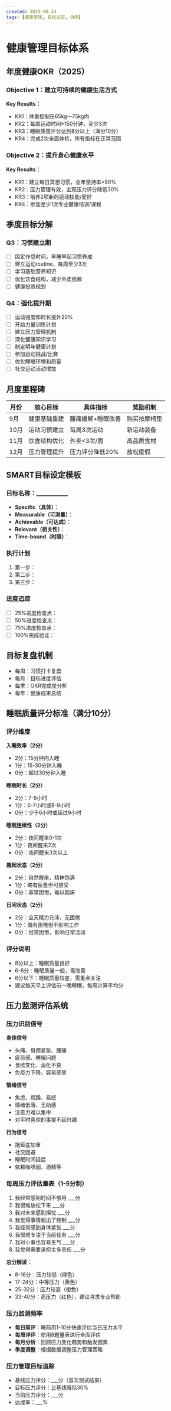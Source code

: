 ```yaml
---
created: 2025-08-24
tags: [健康管理, 目标设定, OKR]
---
```


# 健康管理目标体系

## 年度健康OKR（2025）

### Objective 1：建立可持续的健康生活方式
**Key Results：**
- KR1：体重控制在65kg～75kg内
- KR2：每周运动时间≥150分钟，至少3次
- KR3：睡眠质量评分达到8分以上（满分10分）
- KR4：完成2次全面体检，所有指标在正常范围

### Objective 2：提升身心健康水平
**Key Results：**
- KR1：建立每日冥想习惯，全年坚持率>80%
- KR2：压力管理有效，主观压力评分降低30%
- KR3：培养2项新的运动技能/爱好
- KR4：参加至少1次专业健康培训/课程

## 季度目标分解

### Q3：习惯建立期
- [ ] 固定作息时间，早睡早起习惯养成
- [ ] 建立运动routine，每周至少3次
- [ ] 学习基础营养知识
- [ ] 优化饮食结构，减少外卖依赖
- [ ] 健康投资规划

### Q4：强化提升期
- [ ] 运动强度和时长提升20%
- [ ] 开始力量训练计划
- [ ] 建立压力管理机制
- [ ] 深化健康知识学习
- [ ] 制定明年健康计划
- [ ] 参加运动挑战/比赛
- [ ] 优化睡眠环境和质量
- [ ] 社交运动活动增加

## 月度里程碑

| 月份 | 核心目标 | 具体指标 | 奖励机制 |
|------|---------|----------|----------|
| 9月 | 健康基础重建 | 腰痛缓解+睡眠改善 | 购买按摩椅垫 |
| 10月 | 运动习惯建立 | 每周3次运动 | 新运动装备 |
| 11月 | 饮食结构优化 | 外卖<3次/周 | 高品质食材 |
| 12月 | 压力管理提升 | 压力评分降低20% | 放松度假 |

## SMART目标设定模板

### 目标名称：___________
- **Specific（具体）**：
- **Measurable（可测量）**：
- **Achievable（可达成）**：
- **Relevant（相关性）**：
- **Time-bound（时限）**：

### 执行计划
1. 第一步：
2. 第二步：
3. 第三步：

### 进度追踪
- [ ] 25%进度检查点：
- [ ] 50%进度检查点：
- [ ] 75%进度检查点：
- [ ] 100%完成验证：

## 目标复盘机制
- 每周：习惯打卡复盘
- 每月：目标进度评估
- 每季：OKR完成度分析
- 每年：健康成果总结

## 睡眠质量评分标准（满分10分）

### 评分维度
**入睡效率（2分）**
- 2分：15分钟内入睡
- 1分：15-30分钟入睡  
- 0分：超过30分钟入睡

**睡眠时长（2分）**
- 2分：7-8小时
- 1分：6-7小时或8-9小时
- 0分：少于6小时或超过9小时

**睡眠连续性（2分）**
- 2分：夜间醒来0-1次
- 1分：夜间醒来2次
- 0分：夜间醒来3次以上

**晨起状态（2分）**
- 2分：自然醒来，精神饱满
- 1分：略有疲惫但可接受
- 0分：非常困倦，难以起床

**日间状态（2分）**
- 2分：全天精力充沛，无困倦
- 1分：偶有困倦但不影响工作
- 0分：经常困倦，影响日常活动

### 评分说明
- 8分以上：睡眠质量良好
- 6-8分：睡眠质量一般，需改善
- 6分以下：睡眠质量较差，需重点关注
- 建议每天早上评估前一晚睡眠，每周计算平均分

## 压力监测评估系统

### 压力识别信号
**身体信号**
- 头痛、肩颈紧张、腰痛
- 疲劳感、睡眠问题
- 食欲变化、消化不良
- 免疫力下降，容易感冒

**情绪信号**
- 焦虑、烦躁、易怒
- 情绪低落、无助感
- 注意力难以集中
- 对平时喜欢的事提不起兴趣

**行为信号**
- 拖延症加重
- 社交回避
- 睡眠时间延后
- 依赖咖啡因、酒精等

### 每周压力评估量表（1-5分制）
1. 我经常感到时间不够用 ___分
2. 我很难放松下来 ___分  
3. 我对未来感到担忧 ___分
4. 我觉得事情超出了控制 ___分
5. 我经常感到身体紧张 ___分
6. 我很难专注于当前任务 ___分
7. 我对小事也容易生气 ___分
8. 我觉得需要承担太多责任 ___分

**总分解读：**
- 8-16分：压力较低（绿色）
- 17-24分：中等压力（黄色）
- 25-32分：压力较高（橙色）
- 33-40分：高压力（红色），建议寻求专业帮助

### 压力监测频率
- **每日简评**：睡前用1-10分快速评估当日压力水平
- **每周详评**：使用8题量表进行全面评估
- **每月分析**：回顾压力变化趋势和触发因素
- **季度调整**：根据数据调整压力管理策略

### 压力管理目标追踪
- 基线压力评分：___分（首次测试结果）
- 目标压力评分：比基线降低30%
- 当前压力评分：___分
- 达成率：___%